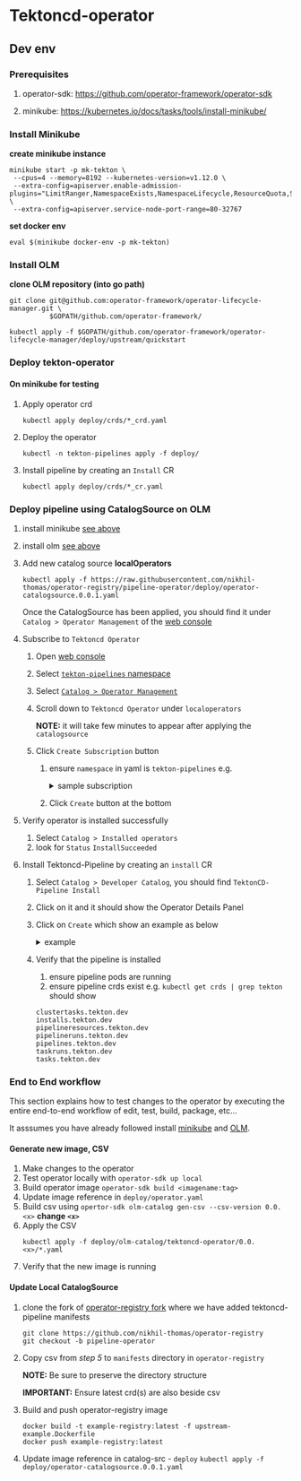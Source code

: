 # Tektoncd-operator

## Dev env

### Prerequisites

1. operator-sdk: https://github.com/operator-framework/operator-sdk

2. minikube: https://kubernetes.io/docs/tasks/tools/install-minikube/

### Install Minikube

**create minikube instance**

```
minikube start -p mk-tekton \
 --cpus=4 --memory=8192 --kubernetes-version=v1.12.0 \
 --extra-config=apiserver.enable-admission-plugins="LimitRanger,NamespaceExists,NamespaceLifecycle,ResourceQuota,ServiceAccount,DefaultStorageClass,MutatingAdmissionWebhook"  \
 --extra-config=apiserver.service-node-port-range=80-32767
```

**set docker env**

```
eval $(minikube docker-env -p mk-tekton)
```

### Install OLM

**clone OLM repository (into go path)**

```
git clone git@github.com:operator-framework/operator-lifecycle-manager.git \
          $GOPATH/github.com/operator-framework/
```

```
kubectl apply -f $GOPATH/github.com/operator-framework/operator-lifecycle-manager/deploy/upstream/quickstart
```

### Deploy tekton-operator

#### On minikube for testing

1. Apply operator crd

   `kubectl apply deploy/crds/*_crd.yaml`

1. Deploy the operator

    `kubectl -n tekton-pipelines apply -f deploy/`

1. Install pipeline by creating an `Install` CR

    `kubectl apply deploy/crds/*_cr.yaml`

### Deploy pipeline using CatalogSource on OLM

1. install minikube [see above](#install-minikube)
1. install olm [see above](#install-olm)
1. Add new catalog source **localOperators**

    `kubectl apply -f https://raw.githubusercontent.com/nikhil-thomas/operator-registry/pipeline-operator/deploy/operator-catalogsource.0.0.1.yaml`

    Once the CatalogSource has been applied, you should find it
    under `Catalog > Operator Management`  of the [web console]

1. Subscribe to `Tektoncd Operator`
    1. Open [web console]
    1. Select [`tekton-pipelines` namespace](http://localhost:9000/status/ns/tekton-pipelines)
    1. Select [`Catalog > Operator Management`](http://localhost:9000/operatormanagement/ns/tekton-pipelines)
    1. Scroll down to `Tektoncd Operator` under `localoperators`

        **NOTE:** it will take few minutes to appear after applying the `catalogsource`

    1. Click `Create Subscription` button
        1. ensure `namespace` in yaml is `tekton-pipelines` e.g.
            <details>
              <summary> sample subscription </summary>

              ```yaml
                apiVersion: operators.coreos.com/v1alpha1
                kind: Subscription
                metadata:
                  generateName: tektoncd-subscription
                  namespace: tekton-pipelines
                spec:
                  source: localoperators
                  sourceNamespace: tekton-pipelines
                  name: tektoncd
                  startingCSV: tektoncd-operator.v0.0.1
                  channel: alpha
              ```
            </details>
        1. Click `Create` button at the bottom

  1. Verify operator is installed successfully
      1. Select `Catalog > Installed operators`
      1. look for `Status` `InstallSucceeded`

1. Install Tektoncd-Pipeline by creating an `install` CR
    1. Select `Catalog > Developer Catalog`, you should find `TektonCD-Pipeline Install`
    1. Click on it and it should show the Operator Details Panel
    1. Click on `Create` which show an example as below
          <details>
              <summary> example </summary>
              ```yaml

              apiVersion: tekton.dev/v1alpha1
              kind: Install
              metadata:
                name: example
                namespace: tekton-pipelines ### must be this
              spec: {}

              ```
          </details>
    1. Verify that the pipeline is installed
        1. ensure pipeline pods are running
        1. ensure pipeline crds exist e.g. `kubectl get crds | grep tekton` should show
          ```shell
          clustertasks.tekton.dev
          installs.tekton.dev
          pipelineresources.tekton.dev
          pipelineruns.tekton.dev
          pipelines.tekton.dev
          taskruns.tekton.dev
          tasks.tekton.dev
          ```

### End to End workflow

This section explains how to test changes to the operator by executing the entire end-to-end workflow of edit, test, build, package, etc... 

It asssumes you have already followed install [minikube](#install-minikube) and [OLM](#install-olm).

#### Generate new image, CSV

1. Make changes to the operator
1. Test operator locally with `operator-sdk up local`
1. Build operator image `operator-sdk build <imagename:tag>`
1. Update image reference in `deploy/operator.yaml`
1. Build csv using `opertor-sdk olm-catalog gen-csv --csv-version 0.0.<x>` **change `<x>`**
1. Apply the CSV
    ```shell
    kubectl apply -f deploy/olm-catalog/tektoncd-operator/0.0.<x>/*.yaml
    ```
1. Verify that the new image is running

#### Update Local CatalogSource

1. clone the fork of [operator-registry fork][or-fork] where we have added tektoncd-pipeline manifests
    ```shell
    git clone https://github.com/nikhil-thomas/operator-registry
    git checkout -b pipeline-operator
    ```
2.  Copy csv from *step 5* to `manifests` directory in `operator-registry`

     **NOTE:** Be sure to preserve the directory structure
     
     **IMPORTANT:** Ensure latest crd(s) are also beside csv
     
3. Build and push operator-registry image
    ```shell
    docker build -t example-registry:latest -f upstream-example.Dockerfile
    docker push example-registry:latest
    ```
4. Update image reference in catalog-src - `deploy`
   `kubectl apply -f deploy/operator-catalogsource.0.0.1.yaml`


[web console]: http://localhost:9000
[or-fork]: https://github.com/nikhil-thomas/operator-registry/tree/pipeline-operator
